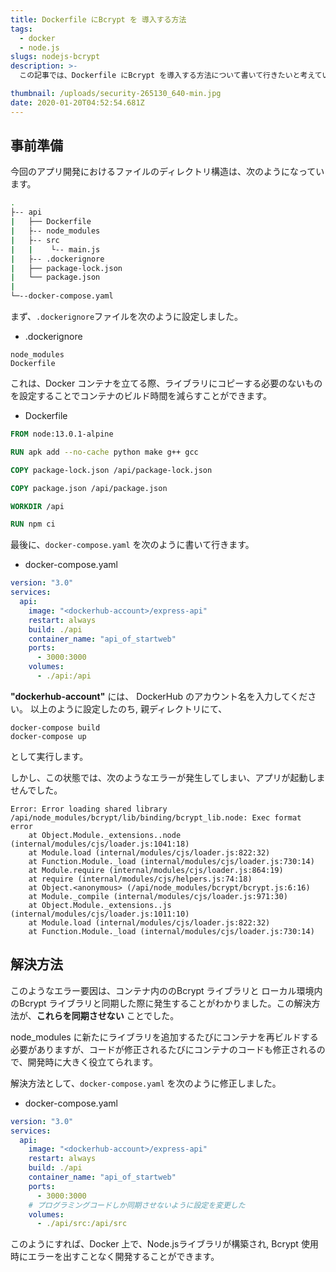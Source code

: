 ```yaml
---
title: Dockerfile にBcrypt を 導入する方法
tags:
  - docker
  - node.js
slugs: nodejs-bcrypt
description: >-
  この記事では、Dockerfile にBcrypt を導入する方法について書いて行きたいと考えています。Docker 環境下でBcrypt を使用した時、エラーが発生してしまい、開発が進まなかったことがありました。今回は、その解決法について書いて行きたいと考えて、この記事を書きました。

thumbnail: /uploads/security-265130_640-min.jpg
date: 2020-01-20T04:52:54.681Z
---
```


## 事前準備
今回のアプリ開発におけるファイルのディレクトリ構造は、次のようになっています。

```bash
.
├-- api
|   ├── Dockerfile
|   ├-- node_modules
|   ├-- src
|   |    └-- main.js 
|   ├-- .dockerignore
|   ├── package-lock.json
|   └── package.json
|
└─--docker-compose.yaml
```

まず、`.dockerignore`ファイルを次のように設定しました。

- .dockerignore
```
node_modules
Dockerfile
```

これは、Docker コンテナを立てる際、ライブラリにコピーする必要のないものを設定することでコンテナのビルド時間を減らすことができます。

- Dockerfile
```Dockerfile
FROM node:13.0.1-alpine 

RUN apk add --no-cache python make g++ gcc 

COPY package-lock.json /api/package-lock.json

COPY package.json /api/package.json

WORKDIR /api

RUN npm ci
```

最後に、`docker-compose.yaml` を次のように書いて行きます。

- docker-compose.yaml
```yaml
version: "3.0"
services:
  api:
    image: "<dockerhub-account>/express-api"
    restart: always
    build: ./api
    container_name: "api_of_startweb"
    ports:
      - 3000:3000
    volumes: 
      - ./api:/api
```
**"dockerhub-account"** には、 DockerHub のアカウント名を入力してください。 
以上のように設定したのち, 親ディレクトリにて、

```
docker-compose build
docker-compose up
```

として実行します。


しかし、この状態では、次のようなエラーが発生してしまい、アプリが起動しませんでした。


```
Error: Error loading shared library /api/node_modules/bcrypt/lib/binding/bcrypt_lib.node: Exec format error
    at Object.Module._extensions..node (internal/modules/cjs/loader.js:1041:18)
    at Module.load (internal/modules/cjs/loader.js:822:32)
    at Function.Module._load (internal/modules/cjs/loader.js:730:14)
    at Module.require (internal/modules/cjs/loader.js:864:19)
    at require (internal/modules/cjs/helpers.js:74:18)
    at Object.<anonymous> (/api/node_modules/bcrypt/bcrypt.js:6:16)
    at Module._compile (internal/modules/cjs/loader.js:971:30)
    at Object.Module._extensions..js (internal/modules/cjs/loader.js:1011:10)
    at Module.load (internal/modules/cjs/loader.js:822:32)
    at Function.Module._load (internal/modules/cjs/loader.js:730:14)
```

## 解決方法

このようなエラー要因は、コンテナ内ののBcrypt ライブラリと ローカル環境内のBcrypt ライブラリと同期した際に発生することがわかりました。この解決方法が、**これらを同期させない** ことでした。

node_modules に新たにライブラリを追加するたびにコンテナを再ビルドする必要がありますが、コードが修正されるたびにコンテナのコードも修正されるので、開発時に大きく役立てられます。

解決方法として、`docker-compose.yaml` を次のように修正しました。

- docker-compose.yaml
```yaml
version: "3.0"
services:
  api:
    image: "<dockerhub-account>/express-api"
    restart: always
    build: ./api
    container_name: "api_of_startweb"
    ports:
      - 3000:3000
    # プログラミングコードしか同期させないように設定を変更した
    volumes:
      - ./api/src:/api/src 
```

このようにすれば、Docker 上で、Node.jsライブラリが構築され, Bcrypt 使用時にエラーを出すことなく開発することができます。
